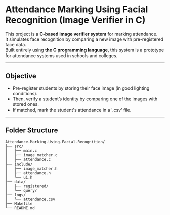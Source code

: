 #  Attendance Marking Using Facial Recognition (Image Verifier in C)

This project is a **C-based image verifier system** for marking attendance.  
It simulates face recognition by comparing a new image with pre-registered face data.  
Built entirely using **the C programming language**, this system is a prototype for attendance systems used in schools and colleges.



-------



## Objective

- Pre-register students by storing their face image (in good lighting conditions).
- Then, verify a student’s identity by comparing one of the images with stored ones.
- If matched, mark the student's attendance in a '.csv' file.

---

## Folder Structure

```
Attendance-Marking-Using-Facial-Recognition/
├── src/
│   ├── main.c
│   ├── image_matcher.c
│   ├── attendance.c
├── include/
│   ├── image_matcher.h
│   ├── attendance.h
│   └── ui.h
├── data/
│   ├── registered/
│   └── query/
├── logs/
│   └── attendance.csv
├── Makefile
└── README.md
```

